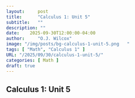 ```yaml
---
layout:     post
title:      "Calculus 1: Unit 5"
subtitle:   ""
description: ""
date:    2025-09-30T12:00:00-04:00
author:     "O.J. Wilcox"
image: "/img/posts/bg-calculus-1-unit-5.png   "
tags: [ "Math", "Calculus 1" ]
URL: "/2025/09/30/calculus-1-unit-5/"
categories: [ Math ]
draft: true
---
```


## Calculus 1: Unit 5
